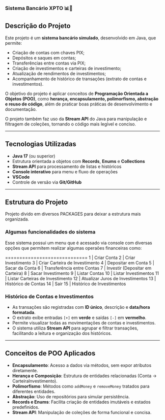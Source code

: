 ### Sistema Bancário XPTO 📊🤑 

## Descrição do Projeto
Este projeto é um **sistema bancário simulado**, desenvolvido em Java, que permite:

- Criação de contas com chaves PIX;
- Depósitos e saques em contas;
- Transferências entre contas via PIX;
- Criação de investimentos e carteiras de investimento;
- Atualização de rendimentos de investimentos;
- Acompanhamento de histórico de transações (extrato de contas e investimentos).

O objetivo do projeto é aplicar conceitos de **Programação Orientada a Objetos (POO)**, como **herança, encapsulamento, polimorfismo, abstração e reuso de código**, além de praticar boas práticas de desenvolvimento e documentação.

O projeto também faz uso da **Stream API** do Java para manipulação e filtragem de coleções, tornando o código mais legível e conciso.

---

## Tecnologias Utilizadas
- **Java 17** (ou superior)
- Estrutura orientada a objetos com **Records**, **Enums** e **Collections**
- **Stream API** para processamento de listas e históricos
- **Console interativo** para menu e fluxo de operações
- **VSCode** 
- Controle de versão via **Git/GitHub**

---

## Estrutura do Projeto
Projeto divido em diversos PACKAGES para deixar a estrutura mais organizada.

### Algumas funcionalidades do sistema

Esse sistema possui um menu que é acessado via console com diversas opções que permitem realizar algumas operaões financeiras como:

=============================
1 | Criar Conta
2 | Criar Investimento
3 | Criar Carteira de Investimento
4 | Depositar em Conta
5 | Sacar da Conta
6 | Transferência entre Contas
7 | Investir (Depositar em Carteira)
8 | Sacar Investimento
9 | Listar Contas
10 | Listar Investimentos
11 | Listar Carteiras de Investimento
12 | Atualizar Juros de Investimentos
13 | Histórico de Contas
14 | Sair
15 | Histórico de Investimentos

### Histórico de Contas e Investimentos

- As transações são registradas com **ID único**, descrição e **data/hora formatada**.
- O extrato exibe entradas `[+]` em **verde** e saídas `[-]` em **vermelho**.
- Permite visualizar todas as movimentações de contas e investimentos.
- O sistema utiliza **Stream API** para agrupar e filtrar transações, facilitando a leitura e organização dos históricos.

---

## Conceitos de POO Aplicados

- **Encapsulamento**: Acesso a dados via métodos, sem expor atributos diretamente.
- **Herança e Composição**: Estrutura de entidades relacionadas (Conta → CarteiraInvestimento).
- **Polimorfismo**: Métodos como `addMoney` e `removeMoney` tratados para diferentes entidades.
- **Abstração**: Uso de repositórios para simular persistência.
- **Records e Enums**: Facilita criação de entidades imutáveis e estados predefinidos.
- **Stream API**: Manipulação de coleções de forma funcional e concisa.